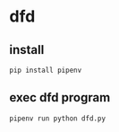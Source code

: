 # dfd

## install

```
pip install pipenv
```

## exec dfd program

```
pipenv run python dfd.py
```